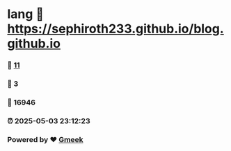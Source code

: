 # lang :link: https://sephiroth233.github.io/blog.github.io 
### :page_facing_up: [11](https://sephiroth233.github.io/blog.github.io/tag.html) 
### :speech_balloon: 3 
### :hibiscus: 16946 
### :alarm_clock: 2025-05-03 23:12:23 
### Powered by :heart: [Gmeek](https://github.com/Meekdai/Gmeek)
